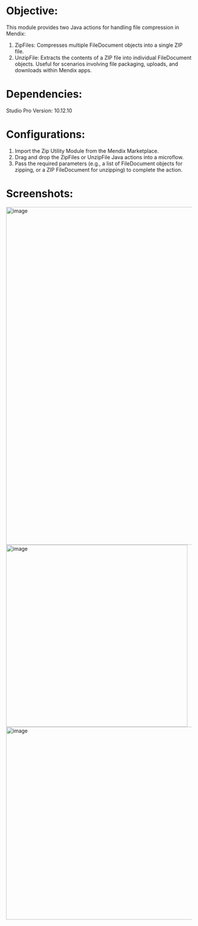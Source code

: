 # Objective:
This module provides two Java actions for handling file compression in Mendix:
1. ZipFiles: Compresses multiple FileDocument objects into a single ZIP file.
2. UnzipFile: Extracts the contents of a ZIP file into individual FileDocument objects.
Useful for scenarios involving file packaging, uploads, and downloads within Mendix apps.
# Dependencies:
Studio Pro Version: 10.12.10
# Configurations:
1. Import the Zip Utility Module from the Mendix Marketplace.
2. Drag and drop the ZipFiles or UnzipFile Java actions into a microflow.
3. Pass the required parameters (e.g., a list of FileDocument objects for zipping, or a ZIP FileDocument for unzipping) to complete the action.
# Screenshots:
<img width="913" alt="image" src="https://github.com/user-attachments/assets/ead74cd1-b352-48ea-896d-710dae506856" />
<img width="492" alt="image" src="https://github.com/user-attachments/assets/70be0deb-9481-4e78-8373-0be8fb278c2d" />
<img width="521" alt="image" src="https://github.com/user-attachments/assets/a1e7ab89-cd4f-4bc6-af85-ef4e90c341cf" />


